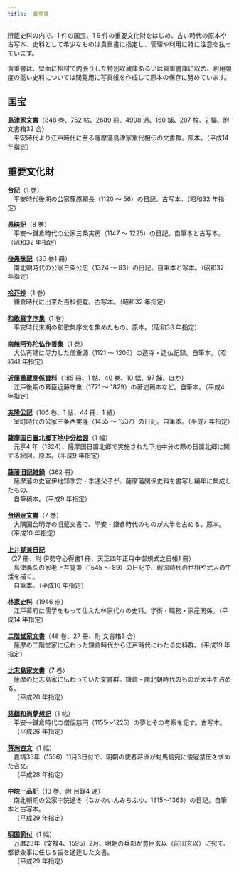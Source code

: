 ```yaml
---
title: 	貴重書
---
```



所蔵史料の内で、1 件の国宝、1 9 件の重要文化財をはじめ、古い時代の原本や古写本、史料として希少なものは貴重書に指定し、管理や利用に特に注意を払っています。

貴重書は、壁面に桧材で内張りした特別収蔵庫あるいは貴重書庫に収め、利用頻度の高い史料については閲覧用に写真帳を作成して原本の保存に努めています。


<h2 class="h03"><strong>国宝</strong></h2>
<div class="mtx">
<a href="javascript:void(0)" onclick="window.open('https://wwwap.hi.u-tokyo.ac.jp/ships_help/OSIDE/W01/shushokaidai/T18.html',
'newwin','width=640,height=640')">
<strong>島津家文書</strong></a>（848 巻、752 帖、2689 冊、4908 通、160 鋪、207 枚、2 幅、附 文書箱32 合）</div>
<div class="mtx" style="text-indent: 1em;">平安時代より江戸時代に至る薩摩藩島津家重代相伝の文書群。原本。（平成14 年指定）</div>

<h2 class="h03 mt2"><strong>重要文化財</strong></h2>
<div class="mtx">
<a href="javascript:void(0)" onclick="window.open('https://wwwap.hi.u-tokyo.ac.jp/ships_help/OSIDE/W01/kokuho-jubunkaidai/JB02.html',
'newwin','width=640,height=640')">
<strong>台記</strong></a>（1 巻）</div>
<div class="mtx" style="text-indent: 1em;">平安時代後期の公家藤原頼長（1120 ～ 56）の日記。古写本。（昭和32 年指定）</div>
<br>
<div class="mtx">
<a href="javascript:void(0)" onclick="window.open('https://wwwap.hi.u-tokyo.ac.jp/ships_help/OSIDE/W01/kokuho-jubunkaidai/JB03.html',
'newwin','width=640,height=640')">
<strong>愚昧記</strong></a>（8 巻）</div>
<div class="mtx" style="text-indent: 1em;">平安～鎌倉時代の公家三条実房（1147 ～ 1225）の日記。自筆本と古写本。（昭和32 年指定）</div>
<br>
<div class="mtx">
<a href="javascript:void(0)" onclick="window.open('https://wwwap.hi.u-tokyo.ac.jp/ships_help/OSIDE/W01/kokuho-jubunkaidai/JB04.html',
'newwin','width=640,height=640')"><strong>後愚昧記</strong></a>（30 巻1 冊）</div>
<div class="mtx" style="text-indent: 1em;">南北朝時代の公家三条公忠（1324 ～ 83）の日記。自筆本と写本。（昭和32 年指定）</div>
<br>
<div class="mtx">
<a href="javascript:void(0)" onclick="window.open('https://wwwap.hi.u-tokyo.ac.jp/ships_help/OSIDE/W01/kokuho-jubunkaidai/JB05.html',
'newwin','width=640,height=640')">
<strong>拾芥抄</strong></a>（1 巻）</div>
<div class="mtx" style="text-indent: 1em;">鎌倉時代に出来た百科便覧。古写本。（昭和32 年指定）</div>
<br>
<div class="mtx">
<a href="javascript:void(0)" onclick="window.open('https://wwwap.hi.u-tokyo.ac.jp/ships_help/OSIDE/W01/kokuho-jubunkaidai/JB06.html',
'newwin','width=640,height=640')">
<strong>和歌真字序集</strong></a>（1 巻）</div>
<div class="mtx" style="text-indent: 1em;">平安時代末期の和歌集序文を集めたもの。原本。（昭和38 年指定）</div>
<br>
<div class="mtx">
<a href="javascript:void(0)" onclick="window.open('https://wwwap.hi.u-tokyo.ac.jp/ships_help/OSIDE/W01/kokuho-jubunkaidai/JB07.html',
'newwin','width=640,height=640')">
<strong>南無阿弥陀仏作善集</strong></a>（1 巻）</div>
<div class="mtx" style="text-indent: 1em;">大仏再建に尽力した僧重源（1121 ～ 1206）の造寺・造仏記録。自筆本。（昭和41 年指定）</div>
<br>
<div class="mtx">
<a href="javascript:void(0)" onclick="window.open('https://wwwap.hi.u-tokyo.ac.jp/ships_help/OSIDE/W01/shushokaidai/T34.html', 'newwin','width=640,height=640')"><strong>近藤重蔵関係資料</strong></a>（185 冊、1 帖、40 巻、10 幅、97 舗、ほか）</div>
<div class="mtx" style="text-indent: 1em;">江戸後期の幕臣近藤守重（1771 ～ 1829）の著述稿本など。自筆本。（平成4 年指定）</div>
<br>
<div class="mtx">
<a href="javascript:void(0)" onclick="window.open('https://wwwap.hi.u-tokyo.ac.jp/ships_help/OSIDE/W01/kokuho-jubunkaidai/JB08.html',
'newwin','width=640,height=640')">
<strong>実隆公記</strong></a>（106 巻、1 帖、44 冊、1 紙）</div>
<div class="mtx" style="text-indent: 1em;">室町時代の公家三条西実隆（1455 ～ 1537）の日記。自筆本。（平成7 年指定）</div>
<br>
<div class="mtx">
<a href="javascript:void(0)" onclick="window.open('https://wwwap.hi.u-tokyo.ac.jp/ships_help/OSIDE/W01/kokuho-jubunkaidai/JB09.html',
'newwin','width=640,height=640')">
<strong>薩摩国日置北郷下地中分絵図</strong></a>（1 幅）</div>
<div class="mtx" style="text-indent: 1em;">元亨4 年（1324）、薩摩国日置北郷で実施された下地中分の際の日置北郷に関する絵図。原本。（平成9 年指定）</div>
<br>
<div class="mtx">
<a href="javascript:void(0)" onclick="window.open('https://wwwap.hi.u-tokyo.ac.jp/ships_help/OSIDE/W01/shushokaidai/T43.html',
'newwin','width=640,height=640')">
<strong>薩藩旧記雑録</strong></a>（362 冊）</div>
<div class="mtx" style="text-indent: 1em;">薩摩藩の史官伊地知季安・季通父子が、薩摩藩関係史料を書写し編年に集成したもの。</div><div class="mtx" style="text-indent: 1em;">自筆稿本。（平成9 年指定）</div>
<br>
<div class="mtx">
<a href="javascript:void(0)" onclick="window.open('https://wwwap.hi.u-tokyo.ac.jp/ships_help/OSIDE/W01/kokuho-jubunkaidai/JB11.html',
'newwin','width=640,height=640')">
<strong>台明寺文書</strong></a>（7 巻）</div>
<div class="mtx" style="text-indent: 1em;">大隅国台明寺の旧蔵文書で、平安・鎌倉時代のものが大半を占める。原本。（平成10 年指定）</div>
<br>
<div class="mtx">
<a href="javascript:void(0)" onclick="window.open('https://wwwap.hi.u-tokyo.ac.jp/ships_help/OSIDE/W01/kokuho-jubunkaidai/JB12.html',
'newwin','width=640,height=640')">
<strong>上井覚兼日記</strong></a>（27 冊、附 伊勢守心得書1 冊、天正四年正月中御規式之日帳1 冊）</div>
<div class="mtx" style="text-indent: 1em;">島津義久の家老上井覚兼（1545 ～ 89）の日記で、戦国時代の世相や武人の生活を描く。</div><div class="mtx" style="text-indent: 1em;">自筆本。（平成10 年指定）</div>
<br>
<div class="mtx">
<a href="javascript:void(0)" onclick="window.open('https://wwwap.hi.u-tokyo.ac.jp/ships_help/OSIDE/W01/kokuho-jubunkaidai/JB13.html',
'newwin','width=640,height=640')">
<strong>林家史料</strong></a>（1946 点）</div>
<div class="mtx" style="text-indent: 1em;">江戸幕府に儒学をもって仕えた林家代々の史料。学術・職務・家産関係。（平成14 年指定）</div>
<br>
<div class="mtx">
<a href="javascript:void(0)" onclick="window.open('https://wwwap.hi.u-tokyo.ac.jp/ships_help/OSIDE/W01/kokuho-jubunkaidai/JB14.html',
'newwin','width=640,height=640')">
<strong>二階堂家文書</strong></a>（48 巻、27 冊、附 文書箱3 合）</div>
<div class="mtx" style="text-indent: 1em;">薩摩の二階堂家に伝わった鎌倉時代から江戸時代にわたる史料群。（平成19 年指定）</div>
<br>
<div class="mtx">
<a href="javascript:void(0)" onclick="window.open('https://wwwap.hi.u-tokyo.ac.jp/ships_help/OSIDE/W01/kokuho-jubunkaidai/JB15.html',
'newwin','width=640,height=640')">
<strong>比志島家文書</strong></a>（7 巻）</div>
<div class="mtx" style="text-indent: 1em;">薩摩の比志島家に伝わっていた文書群。鎌倉・南北朝時代のものが大半を占める。</div><div class="mtx" style="text-indent: 1em;">（平成20 年指定）</div>
<br>
<div class="mtx">
<a href="javascript:void(0)" onclick="window.open('https://wwwap.hi.u-tokyo.ac.jp/ships_help/OSIDE/W01/kokuho-jubunkaidai/JB16.html',
'newwin','width=640,height=640')">
<strong>慈鎮和尚夢想記</strong></a>（1 帖）</div>
<div class="mtx" style="text-indent: 1em;">平安～鎌倉時代の僧侶慈円（1155～1225）の夢とその考察を記す。古写本。</div><div class="mtx" style="text-indent: 1em;">（平成26 年指定）</div>
<br>
<div class="mtx">
<a href="javascript:void(0)" onclick="window.open('https://wwwap.hi.u-tokyo.ac.jp/ships_help/OSIDE/W01/kokuho-jubunkaidai/JB17.html',
'newwin','width=640,height=640')">
<strong>蒋洲咨文</strong></a>（1 幅）</div>
<div class="mtx" style="text-indent: 1em;">嘉靖35年（1556）11月3日付で、明朝の使者蒋洲が対馬島宛に倭寇禁圧を求めた咨文。</div><div class="mtx" style="text-indent: 1em;">（平成28 年指定）</div>
<br>
<div class="mtx">
<!--<a href="javascript:void(0)" onClick="window.open('https://wwwap.hi.u-tokyo.ac.jp/ships_help/OSIDE/W01/kokuho-jubunkaidai/JB18.html',
'newwin','width=640,height=640')">-->
<strong>中院一品記</strong>（13 巻、附 目録4 通）</div>
<div class="mtx" style="text-indent: 1em;">南北朝期の公家中院通冬（なかのいんみちふゆ、1315～1363）の日記。自筆本と古写本。</div><div class="mtx" style="text-indent: 1em;">（平成29 年指定）</div>
<br>
<div class="mtx">
<a href="javascript:void(0)" onclick="window.open('https://wwwap.hi.u-tokyo.ac.jp/ships/w01/detail/commentary/book/00000400',
'newwin','width=640,height=640')">
<strong>明国箚付</strong></a>（1 幅）</div>
<div class="mtx" style="text-indent: 1em;">万暦23年（文禄4、1595）2月、明朝の兵部が豊臣玄以（前田玄以）に宛て、都督僉事に任じる旨を通達した文書。</div><div class="mtx" style="text-indent: 1em;">（平成29 年指定）</div>
<br>

<div class="flex col2 mt2">
<v-img src="/assets/img/collection/collect_jukkin.jpeg" width="100%" caption="拾芥抄"></v-img>
<v-img src="/assets/img/collection/collect_namu.jpeg" width="100%" caption="南無阿弥陀仏作善集"></v-img>
</div>